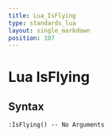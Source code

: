 ```yaml
---
title: Lua_IsFlying
type: standards_lua
layout: single_markdown
position: 107
---
```


# Lua IsFlying

## Syntax

```
:IsFlying() -- No Arguments
```
